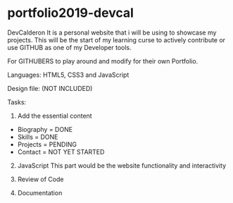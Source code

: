 # portfolio2019-devcal

DevCalderon
It is a personal website that i will be using to showcase my projects. 
This will be the start of my learning curse to actively contribute or use GITHUB as one of my Developer tools.

For GITHUBERS to play around and modify for their own Portfolio.

Languages:
HTML5, CSS3 and JavaScript

Design file: (NOT INCLUDED)

Tasks:
1. Add the essential content

 - Biography = DONE
 - Skills = DONE
 - Projects = PENDING
 - Contact = NOT YET STARTED
 
2. JavaScript 
  This part would be the website functionality and interactivity
  
3. Review of Code
4. Documentation
